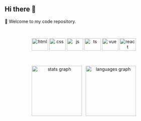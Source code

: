 ## Hi there 👋

🎉 Welcome to my code repository.

<br/>

<p align="center">
  <img src="https://cdn.jsdelivr.net/gh/devicons/devicon/icons/html5/html5-original.svg" height="40" width="52" alt="html"  />
  <img src="https://cdn.jsdelivr.net/gh/devicons/devicon/icons/css3/css3-original.svg" height="40" width="52" alt="css"  />
  <img src="https://cdn.jsdelivr.net/gh/devicons/devicon/icons/javascript/javascript-original.svg" height="40" width="52" alt="js"  />
  <img src="https://cdn.jsdelivr.net/gh/devicons/devicon/icons/typescript/typescript-original.svg" height="40" width="52" alt="ts"  />
  <img src="https://cdn.jsdelivr.net/gh/devicons/devicon/icons/vuejs/vuejs-original.svg" height="40" width="52" alt="vue"  />
  <img src="https://cdn.jsdelivr.net/gh/devicons/devicon/icons/react/react-original.svg" height="40" width="52" alt="react"  />
</p>

<br/>

<p align="center">
  <img src="https://github-readme-stats.vercel.app/api?hide_title=false&hide_rank=true&hide=contribs&show_icons=true&include_all_commits=true&count_private=true&disable_animations=false&theme=vue-dark&locale=en&hide_border=false&username=FC57" height="160" alt="stats graph"  />
  &nbsp
  <img src="https://github-readme-stats.vercel.app/api/top-langs?locale=en&hide_title=false&layout=compact&card_width=350&langs_count=5&theme=vue-dark&hide_border=false&username=FC57" height="160" alt="languages graph"  />
</p>
